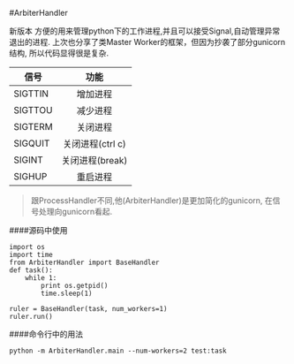 #ArbiterHandler

新版本
方便的用来管理python下的工作进程,并且可以接受Signal,自动管理异常退出的进程. 上次也分享了类Master Worker的框架，但因为抄袭了部分gunicorn结构, 所以代码显得很是复杂.

| 信号|功能|
| ---- |:-------------:|
|SIGTTIN| 增加进程|
|SIGTTOU| 减少进程|
|SIGTERM| 关闭进程|
|SIGQUIT| 关闭进程(ctrl c)|
|SIGINT | 关闭进程(break)|
|SIGHUP | 重启进程|

>跟ProcessHandler不同,他(ArbiterHandler)是更加简化的gunicorn, 在信号处理向gunicorn看起. 

####源码中使用
```
import os
import time
from ArbiterHandler import BaseHandler
def task():
    while 1:
        print os.getpid()
        time.sleep(1)

ruler = BaseHandler(task, num_workers=1)
ruler.run()
```

####命令行中的用法
```
python -m ArbiterHandler.main --num-workers=2 test:task
```
